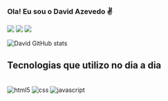 
### Ola! Eu sou o David Azevedo ✌️
<div> 
  <a href="#" target="_blank"><img src="https://img.shields.io/badge/Portfolio-%23000000.svg?style=for-the-badge&logo=firefox&logoColor=#FF7139" target="_blank"></a>
  <a href="https://www.instagram.com/david.azvdo/" target="_blank"><img src="https://img.shields.io/badge/-Instagram-%23E4405F?style=for-the-badge&logo=instagram&logoColor=white" target="_blank"></a>
  <a href="https://www.linkedin.com/in/david-azevedo-568086157/"><img src="https://img.shields.io/badge/-LinkedIn-%230077B5?style=for-the-badge&logo=linkedin&logoColor=white" target="_blank"></a> 
  
</div>


![David GitHub stats](https://github-readme-stats.vercel.app/api?username=davidazvdo&show_icons=true&theme=radical)

## Tecnologias que utilizo no dia a dia

<div style= "display: inline-block"> <br>
<img alt='html5' align="center" src='https://img.shields.io/badge/HTML5-E34F26?style=for-the-badge&logo=html5&logoColor=white'>
<img alt='css'  align="center" src='https://img.shields.io/badge/CSS3-1572B6?style=for-the-badge&logo=css3&logoColor=white'>
<img alt='javascript' align="center"  src='https://img.shields.io/badge/JavaScript-F7DF1E?style=for-the-badge&logo=javascript&logoColor=black'>
</div>
